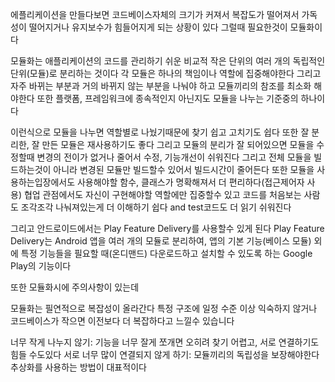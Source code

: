 에플리케이션을 만들다보면 코드베이스자체의 크기가 커져서 복잡도가 떨어져서 가독성이 떨어지거나 유지보수가 힘들어지게 되는 상황이 있다
그럴때 필요한것이 모듈화이다

모듈화는 애플리케이션의 코드를 관리하기 쉬운 비교적 작은 단위의 여러 개의 독립적인 단위(모듈)로 분리하는 것이다
각 모듈은 하나의 책임이나 역할에 집중해야한다
그리고 자주 바뀌는 부분과 거의 바뀌지 않는 부분을 나눠야 하고 모듈끼리의 참조를 최소화 해야한다
또한 플랫폼, 프레임워크에 종속적인지 아닌지도 모듈을 나누는 기준중의 하나이다

이런식으로 모듈을 나누면 역할별로 나눴기때문에 찾기 쉽고 고치기도 쉽다
또한 잘 분리한, 잘 만든 모듈은 재사용하기도 좋다
그리고 모듈의 분리가 잘 되어있으면 모듈을 수정할때 변경의 전이가 없거나 줄어서 수정, 기능개선이 쉬워진다
그리고 전체 모듈을 빌드하는것이 아니라 변경된 모듈만 빌드할수 있어서 빌드시간이 줄어든다
또한 모듈을 사용하는입장에서도 사용해야할 함수, 클래스가 명확해져서 더 편리하다(접근제어자 사용)
협업 관점에서도 자신이 구현해야할 역할에만 집중할수 있고
코드를 처음보는 사람도 조각조각 나눠져있는게 더 이해하기 쉽다
and test코드도 더 읽기 쉬워진다

그리고 안드로이드에서는 Play Feature Delivery를 사용할수 있게 된다 
Play Feature Delivery는 Android 앱을 여러 개의 모듈로 분리하여, 앱의 기본 기능(베이스 모듈) 외에 특정 기능들을 필요할 때(온디맨드) 다운로드하고 설치할 수 있도록 하는 Google Play의 기능이다


또한 모듈화시에 주의사항이 있는데 

모듈화는 필연적으로 복잡성이 올라간다
특정 구조에 일정 수준 이상 익숙하지 않거나 코드베이스가 작으면 이전보다 더 복잡하다고 느낄수 있습니다

너무 작게 나누지 않기: 기능을 너무 잘게 쪼개면 오히려 찾기 어렵고, 서로 연결하기도 힘들 수도있다
서로 너무 많이 연결되지 않게 하기: 모듈끼리의 독립성을 보장해야한다 추상화를 사용하는 방법이 대표적이다
